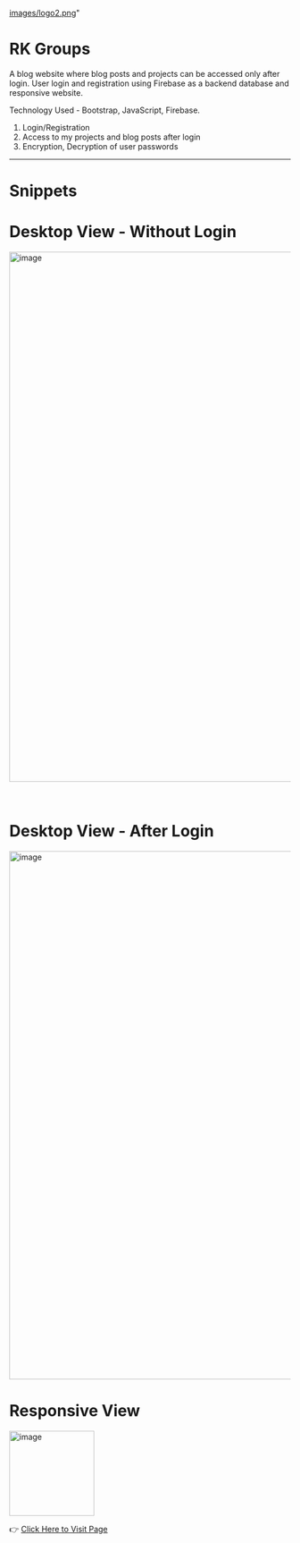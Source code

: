[images/logo2.png](https://github.com/kiran2023/RkGroups/blob/main/images/logo2.png)" <h1> RK Groups </h1>
A blog website where blog posts and projects can be accessed only after login. User login
and registration using Firebase as a backend database and responsive website.

Technology Used - Bootstrap, JavaScript, Firebase.

1. Login/Registration
2. Access to my projects and blog posts after login
3. Encryption, Decryption of user passwords
---
# Snippets
# Desktop View - Without Login

<img style="margin-bottom:2rem" width="948" alt="image" src="https://github.com/kiran2023/RkGroups/assets/88279441/257e5042-f049-4262-8edf-72d05d2d84ac">

# Desktop View - After Login

<img width="945" alt="image" src="https://github.com/kiran2023/RkGroups/assets/88279441/b7eaee5c-4ec6-458e-ad85-264c36655612">

# Responsive View

<img width="152" alt="image" src="https://github.com/kiran2023/RkGroups/assets/88279441/30cb38ee-e068-4d61-836c-86bf8af5ce32">


👉 <a href="https://kiran2023.github.io/RkGroups" targert="_blank">Click Here to Visit Page</a>
